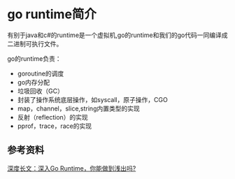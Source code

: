 # go runtime简介

有别于java和c#的runtime是一个虚拟机,go的runtime和我们的go代码一同编译成二进制可执行文件。

go的runtime负责：

- goroutine的调度
- go内存分配
- 垃圾回收（GC）
- 封装了操作系统底层操作，如syscall，原子操作，CGO
- map，channel，slice,string内置类型的实现
- 反射（reflection）的实现
- pprof，trace，race的实现



## 参考资料
 

[深度长文：深入Go Runtime，你能做到浅出吗?](https://mp.weixin.qq.com/s/ivO-USpxiyrL-9BzgE8Vcg)